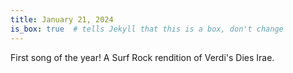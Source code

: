 ```yaml
---
title: January 21, 2024
is_box: true  # tells Jekyll that this is a box, don't change
---
```

First song of the year! A Surf Rock rendition of Verdi's Dies Irae.
